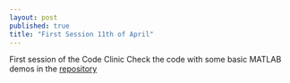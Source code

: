 ```yaml
---
layout: post
published: true
title: "First Session 11th of April"
---
```


First session of the Code Clinic
Check the code with some basic MATLAB demos in the [repository](https://github.com/Leo-GG/CodeClinicCABHC/tree/master/Examples/2019-04-11)
